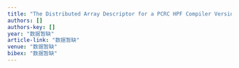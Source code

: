 ```yaml
---
title: "The Distributed Array Descriptor for a PCRC HPF Compiler Version 2.0 SCCS-770d"
authors: []
authors-key: []
year: "数据暂缺"
article-link: "数据暂缺"
venue: "数据暂缺"
bibex: "数据暂缺"
---
```


